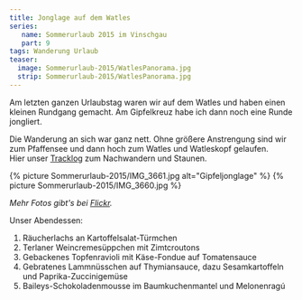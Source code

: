 ```yaml
---
title: Jonglage auf dem Watles
series:
   name: Sommerurlaub 2015 im Vinschgau
   part: 9
tags: Wanderung Urlaub
teaser:
  image: Sommerurlaub-2015/WatlesPanorama.jpg
  strip: Sommerurlaub-2015/WatlesPanorama.jpg
---
```

Am letzten ganzen Urlaubstag waren wir auf dem Watles und haben einen kleinen Rundgang gemacht. 
Am Gipfelkreuz habe ich dann noch eine Runde jongliert.

Die Wanderung an sich war ganz nett. Ohne größere Anstrengung sind wir zum Pfaffensee und dann hoch zum Watles und Watleskopf gelaufen.   
Hier unser [Tracklog][log] zum Nachwandern und Staunen.

{% picture Sommerurlaub-2015/IMG_3661.jpg alt="Gipfeljonglage" %}
{% picture Sommerurlaub-2015/IMG_3660.jpg %}

*Mehr Fotos gibt's bei [Flickr][flickr].*

Unser Abendessen:

1. Räucherlachs an Kartoffelsalat-Türmchen
2. Terlaner Weincremesüppchen mit Zimtcroutons
3. Gebackenes Topfenravioli mit Käse-Fondue auf Tomatensauce
4. Gebratenes Lammnüsschen auf Thymiansauce, dazu Sesamkartoffeln und Paprika-Zuccinigemüse
5. Baileys-Schokoladenmousse im Baumkuchenmantel und Melonenragú


[log]: /tracklogs/Sommerurlaub-2015/2015-07-12.gpx
[flickr]: https://www.flickr.com/photos/hehejo/sets/72157653232144484
